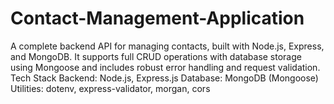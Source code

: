 # Contact-Management-Application
A complete backend API for managing contacts, built with Node.js, Express, and MongoDB. It supports full CRUD operations with database storage using Mongoose and includes robust error handling and request validation. Tech Stack Backend: Node.js, Express.js  Database: MongoDB (Mongoose)  Utilities: dotenv, express-validator, morgan, cors
